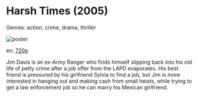 # Harsh Times (2005)

Genres: action, crime, drama, thriller

![poster](http://image.tmdb.org/t/p/w500/bULoDSFMxJ0OnyrORPwT9844B9v.jpg)

en:
  [720p](magnet:?xt=urn:btih:087987529AE02581B3E03869E34EDA620195EF8A&tr=udp://glotorrents.pw:6969/announce&tr=udp://tracker.opentrackr.org:1337/announce&tr=udp://torrent.gresille.org:80/announce&tr=udp://tracker.openbittorrent.com:80&tr=udp://tracker.coppersurfer.tk:6969&tr=udp://tracker.leechers-paradise.org:6969&tr=udp://p4p.arenabg.ch:1337&tr=udp://tracker.internetwarriors.net:1337)
  


Jim Davis is an ex-Army Ranger who finds himself slipping back into his old life of petty crime after a job offer from the LAPD evaporates. His best friend is pressured by his girlfriend Sylvia to find a job, but Jim is more interested in hanging out and making cash from small heists, while trying to get a law enforcement job so he can marry his Mexican girlfriend.